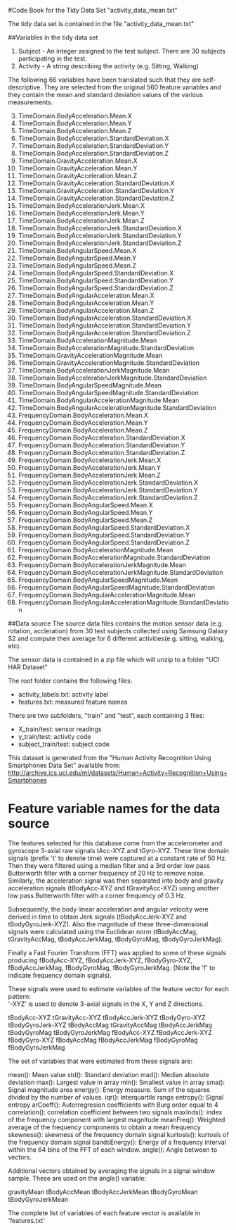 #Code Book for the Tidy Data Set "activity_data_mean.txt"

The tidy data set is contained in the file "activity_data_mean.txt"

##Variables in the tidy data set 

1. Subject - An integer assigned to the test subject. There are 30 subjects participating in the test.
2. Activity - A string describing the activity (e.g. Sitting, Walking)

The following 66 variables have been translated such that they are self-descriptive. They are selected from the original 560 feature variables and they contain the mean and standard deviation values of the various measurements.

3. TimeDomain.BodyAcceleration.Mean.X
4. TimeDomain.BodyAcceleration.Mean.Y
5. TimeDomain.BodyAcceleration.Mean.Z
6. TimeDomain.BodyAcceleration.StandardDeviation.X
7. TimeDomain.BodyAcceleration.StandardDeviation.Y
8. TimeDomain.BodyAcceleration.StandardDeviation.Z
9. TimeDomain.GravityAcceleration.Mean.X
10. TimeDomain.GravityAcceleration.Mean.Y
11. TimeDomain.GravityAcceleration.Mean.Z
12. TimeDomain.GravityAcceleration.StandardDeviation.X
13. TimeDomain.GravityAcceleration.StandardDeviation.Y
14. TimeDomain.GravityAcceleration.StandardDeviation.Z
15. TimeDomain.BodyAccelerationJerk.Mean.X
16. TimeDomain.BodyAccelerationJerk.Mean.Y
17. TimeDomain.BodyAccelerationJerk.Mean.Z
18. TimeDomain.BodyAccelerationJerk.StandardDeviation.X
19. TimeDomain.BodyAccelerationJerk.StandardDeviation.Y
20. TimeDomain.BodyAccelerationJerk.StandardDeviation.Z
21. TimeDomain.BodyAngularSpeed.Mean.X
22. TimeDomain.BodyAngularSpeed.Mean.Y
23. TimeDomain.BodyAngularSpeed.Mean.Z
24. TimeDomain.BodyAngularSpeed.StandardDeviation.X
25. TimeDomain.BodyAngularSpeed.StandardDeviation.Y
26. TimeDomain.BodyAngularSpeed.StandardDeviation.Z
27. TimeDomain.BodyAngularAcceleration.Mean.X
28. TimeDomain.BodyAngularAcceleration.Mean.Y
29. TimeDomain.BodyAngularAcceleration.Mean.Z
30. TimeDomain.BodyAngularAcceleration.StandardDeviation.X
31. TimeDomain.BodyAngularAcceleration.StandardDeviation.Y
32. TimeDomain.BodyAngularAcceleration.StandardDeviation.Z
33. TimeDomain.BodyAccelerationMagnitude.Mean
34. TimeDomain.BodyAccelerationMagnitude.StandardDeviation
35. TimeDomain.GravityAccelerationMagnitude.Mean
36. TimeDomain.GravityAccelerationMagnitude.StandardDeviation
37. TimeDomain.BodyAccelerationJerkMagnitude.Mean
38. TimeDomain.BodyAccelerationJerkMagnitude.StandardDeviation
39. TimeDomain.BodyAngularSpeedMagnitude.Mean
40. TimeDomain.BodyAngularSpeedMagnitude.StandardDeviation
41. TimeDomain.BodyAngularAccelerationMagnitude.Mean
42. TimeDomain.BodyAngularAccelerationMagnitude.StandardDeviation
43. FrequencyDomain.BodyAcceleration.Mean.X
44. FrequencyDomain.BodyAcceleration.Mean.Y
45. FrequencyDomain.BodyAcceleration.Mean.Z
46. FrequencyDomain.BodyAcceleration.StandardDeviation.X
47. FrequencyDomain.BodyAcceleration.StandardDeviation.Y
48. FrequencyDomain.BodyAcceleration.StandardDeviation.Z
49. FrequencyDomain.BodyAccelerationJerk.Mean.X
50. FrequencyDomain.BodyAccelerationJerk.Mean.Y
51. FrequencyDomain.BodyAccelerationJerk.Mean.Z
52. FrequencyDomain.BodyAccelerationJerk.StandardDeviation.X
53. FrequencyDomain.BodyAccelerationJerk.StandardDeviation.Y
54. FrequencyDomain.BodyAccelerationJerk.StandardDeviation.Z
55. FrequencyDomain.BodyAngularSpeed.Mean.X
56. FrequencyDomain.BodyAngularSpeed.Mean.Y
57. FrequencyDomain.BodyAngularSpeed.Mean.Z
58. FrequencyDomain.BodyAngularSpeed.StandardDeviation.X
59. FrequencyDomain.BodyAngularSpeed.StandardDeviation.Y
60. FrequencyDomain.BodyAngularSpeed.StandardDeviation.Z
61. FrequencyDomain.BodyAccelerationMagnitude.Mean
62. FrequencyDomain.BodyAccelerationMagnitude.StandardDeviation
63. FrequencyDomain.BodyAccelerationJerkMagnitude.Mean
64. FrequencyDomain.BodyAccelerationJerkMagnitude.StandardDeviation
65. FrequencyDomain.BodyAngularSpeedMagnitude.Mean
66. FrequencyDomain.BodyAngularSpeedMagnitude.StandardDeviation
67. FrequencyDomain.BodyAngularAccelerationMagnitude.Mean
68. FrequencyDomain.BodyAngularAccelerationMagnitude.StandardDeviation



##Data source
The source data files contains the motion sensor data (e.g. rotation, accleration) from 30 test subjects collected using Samsung Galaxy S2 and compute their average for 6 different activities(e.g. sitting, walking, etc).

The sensor data is contained in a zip file which will unzip to a folder "UCI HAR Dataset"

The root folder contains the following files:

* activity_labels.txt: activity label 
* features.txt: measured feature names 

There are two subfolders, "train" and "test", each containing 3 files: 
* X_train/test: sensor readings
* y_train/test: activity code
* subject_train/test: subject code

This dataset is generated from the "Human Activity Recognition Using Smartphones Data Set" available from: http://archive.ics.uci.edu/ml/datasets/Human+Activity+Recognition+Using+Smartphones


#  Feature variable names for the data source

The features selected for this database come from the accelerometer and gyroscope 3-axial raw signals tAcc-XYZ and tGyro-XYZ. These time domain signals (prefix 't' to denote time) were captured at a constant rate of 50 Hz. Then they were filtered using a median filter and a 3rd order low pass Butterworth filter with a corner frequency of 20 Hz to remove noise. Similarly, the acceleration signal was then separated into body and gravity acceleration signals (tBodyAcc-XYZ and tGravityAcc-XYZ) using another low pass Butterworth filter with a corner frequency of 0.3 Hz. 

Subsequently, the body linear acceleration and angular velocity were derived in time to obtain Jerk signals (tBodyAccJerk-XYZ and tBodyGyroJerk-XYZ). Also the magnitude of these three-dimensional signals were calculated using the Euclidean norm (tBodyAccMag, tGravityAccMag, tBodyAccJerkMag, tBodyGyroMag, tBodyGyroJerkMag). 

Finally a Fast Fourier Transform (FFT) was applied to some of these signals producing fBodyAcc-XYZ, fBodyAccJerk-XYZ, fBodyGyro-XYZ, fBodyAccJerkMag, fBodyGyroMag, fBodyGyroJerkMag. (Note the 'f' to indicate frequency domain signals). 

These signals were used to estimate variables of the feature vector for each pattern:  
'-XYZ' is used to denote 3-axial signals in the X, Y and Z directions.

tBodyAcc-XYZ
tGravityAcc-XYZ
tBodyAccJerk-XYZ
tBodyGyro-XYZ
tBodyGyroJerk-XYZ
tBodyAccMag
tGravityAccMag
tBodyAccJerkMag
tBodyGyroMag
tBodyGyroJerkMag
fBodyAcc-XYZ
fBodyAccJerk-XYZ
fBodyGyro-XYZ
fBodyAccMag
fBodyAccJerkMag
fBodyGyroMag
fBodyGyroJerkMag

The set of variables that were estimated from these signals are: 

mean(): Mean value
std(): Standard deviation
mad(): Median absolute deviation 
max(): Largest value in array
min(): Smallest value in array
sma(): Signal magnitude area
energy(): Energy measure. Sum of the squares divided by the number of values. 
iqr(): Interquartile range 
entropy(): Signal entropy
arCoeff(): Autorregresion coefficients with Burg order equal to 4
correlation(): correlation coefficient between two signals
maxInds(): index of the frequency component with largest magnitude
meanFreq(): Weighted average of the frequency components to obtain a mean frequency
skewness(): skewness of the frequency domain signal 
kurtosis(): kurtosis of the frequency domain signal 
bandsEnergy(): Energy of a frequency interval within the 64 bins of the FFT of each window.
angle(): Angle between to vectors.

Additional vectors obtained by averaging the signals in a signal window sample. These are used on the angle() variable:

gravityMean
tBodyAccMean
tBodyAccJerkMean
tBodyGyroMean
tBodyGyroJerkMean

The complete list of variables of each feature vector is available in 'features.txt'
